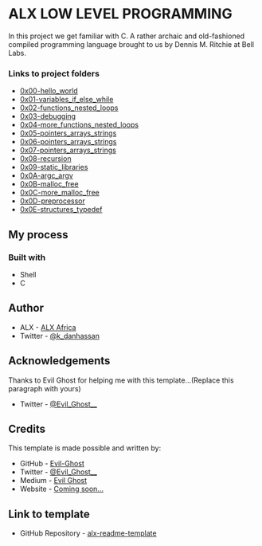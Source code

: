 # ALX LOW LEVEL PROGRAMMING

In this project we get familiar with C. A rather archaic and old-fashioned compiled programming language brought to us by Dennis M. Ritchie at Bell Labs.

### Links to project folders
  - [0x00-hello\_world][0x00-hello_world]
  - [0x01-variables\_if\_else\_while][0x01-variables_if_else_while]
  - [0x02-functions\_nested\_loops][0x02-functions_nested_loops]
  - [0x03-debugging][0x03-debugging]
  - [0x04-more\_functions\_nested\_loops][0x04-more_functions_nested_loops]
  - [0x05-pointers\_arrays\_strings][0x05-pointers_arrays_strings]
  - [0x06-pointers\_arrays\_strings][0x06-pointers_arrays_strings]
  - [0x07-pointers\_arrays\_strings][0x07-pointers_arrays_strings]
  - [0x08-recursion][0x08-recursion]
  - [0x09-static\_libraries][0x09-static_libraries]
  - [0x0A-argc\_argv][0x0A-argc_argv]
  - [0x0B-malloc\_free][0x0B-malloc_free]
  - [0x0C-more\_malloc\_free][0x0C-more_malloc_free]
  - [0x0D-preprocessor][0x0D-preprocessor]
  - [0x0E-structures\_typedef][0x0E-structures_typedef]

[0x00-hello_world]: ./0x00-hello_world
[0x01-variables_if_else_while]: ./0x01-variables_if_else_while
[0x02-functions_nested_loops]: ./0x02-functions_nested_loops
[0x03-debugging]: ./0x03-debugging
[0x04-more_functions_nested_loops]: ./0x04-more_functions_nested_loops
[0x05-pointers_arrays_strings]: ./0x05-pointers_arrays_strings
[0x06-pointers_arrays_strings]: ./0x06-pointers_arrays_strings
[0x07-pointers_arrays_strings]: ./0x07-pointers_arrays_strings
[0x08-recursion]: ./0x08-recursion
[0x09-static_libraries]: ./0x09-static_libraries
[0x0A-argc_argv]: ./0x0A-argc_argv
[0x0B-malloc_free]: ./0x0B-malloc_free
[0x0C-more_malloc_free]: ./0x0C-more_malloc_free
[0x0D-preprocessor]: ./0x0D-preprocessor
[0x0E-structures_typedef]: ./0x0E-structures_typedef

## My process

### Built with

- Shell
- C

## Author

- ALX - [ALX Africa](https://www.alxafrica.com)
- Twitter - [@k\_danhassan](https://twitter.com/k_danhassan)

## Acknowledgements

Thanks to Evil Ghost for helping me with this template...(Replace this paragraph with yours)  
- Twitter - [@Evil\_Ghost\_\_](https://www.twitter.com/evil_ghost__)

## Credits

This template is made possible and written by:
- GitHub - [Evil-Ghost](https://github.com/Evil-Ghost)
- Twitter - [@Evil\_Ghost\_\_](https://www.twitter.com/evil_ghost__)
- Medium - [Evil Ghost](https://medium.com/@evilghost)
- Website - [Coming soon...](#)

## Link to template

- GitHub Repository - [alx-readme-template](https://github.com/Evil-Ghost/alx-readme-template)
